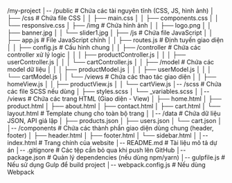 /my-project
│-- /public              # Chứa các tài nguyên tĩnh (CSS, JS, hình ảnh)
│   ├── /css             # Chứa file CSS
│   │    ├── main.css
│   │    ├── components.css
│   │    └── responsive.css
│   ├── /img             # Chứa hình ảnh
│   │    ├── logo.png
│   │    ├── banner.jpg
│   │    └── slider1.jpg
│   ├── /js              # Chứa file JavaScript
│   │    ├── app.js       # File JavaScript chính
│   │    ├── routes.js    # Định tuyến giao diện
│   │    ├── config.js    # Cấu hình chung
│   │    ├── /controller  # Chứa các controller xử lý logic
│   │    │    ├── productController.js
│   │    │    ├── userController.js
│   │    │    └── cartController.js
│   │    ├── /model       # Chứa các model dữ liệu
│   │    │    ├── productModel.js
│   │    │    ├── userModel.js
│   │    │    └── cartModel.js
│   │    └── /views       # Chứa các thao tác giao diện
│   │         ├── homeView.js
│   │         ├── productView.js
│   │         └── cartView.js
│-- /scss                # Chứa các file SCSS nếu dùng
│   ├── styles.scss
│   └── _variables.scss
│
│-- /views               # Chứa các trang HTML (Giao diện - View)
│   ├── home.html
│   ├── product.html
│   ├── about.html
│   ├── contact.html
│   ├── cart.html
│   └── layout.html       # Template chung cho toàn bộ trang
│
│-- /data                # Chứa dữ liệu JSON, API giả lập
│   ├── products.json
│   ├── users.json
│   └── cart.json
│
│-- /components          # Chứa các thành phần giao diện dùng chung (header, footer)
│   ├── header.html
│   ├── footer.html
│   └── sidebar.html
│
│-- index.html           # Trang chính của website
│-- README.md            # Tài liệu mô tả dự án
│-- .gitignore           # Các tệp cần bỏ qua khi push lên GitHub
│-- package.json         # Quản lý dependencies (nếu dùng npm/yarn)
│-- gulpfile.js          # Nếu sử dụng Gulp để build project
│-- webpack.config.js    # Nếu dùng Webpack
